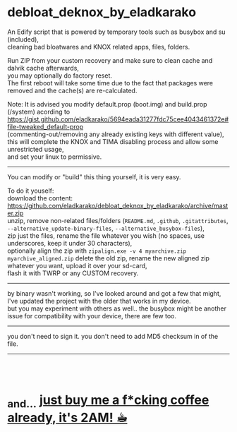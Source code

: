 <h1>debloat_deknox_by_eladkarako</h1>

An Edify script that is powered by temporary tools such as busybox and su (included),  
cleaning bad bloatwares and KNOX related apps, files, folders.  
  
Run ZIP from your custom recovery and make sure to clean cache and dalvik cache afterwards,  
you may optionally do factory reset.  
The first reboot will take some time due to the fact that packages were removed and the cache(s) are re-calculated.  


Note:
It is advised you modify default.prop (boot.img) and build.prop (/system) acording to  
https://gist.github.com/eladkarako/5694eada31277fdc75cee4043461372e#file-tweaked_default-prop  
(commenting-out/removing any already existing keys with different value),  
this will complete the KNOX and TIMA disabling process and allow some unrestricted usage,  
and set your linux to permissive.  

<hr/>

You can modify or "build" this thing yourself, it is very easy.  

To do it youself:  
download the content: https://github.com/eladkarako/debloat_deknox_by_eladkarako/archive/master.zip  
unzip, remove non-related files/folders (<code>README.md</code>, <code>.github</code>, <code>.gitattributes</code>, <code>--alternative_update-binary-files</code>, <code>--alternative_busybox-files</code>),  
zip just the files, rename the file whatever you wish (no spaces, use underscores, keep it under 30 characters),  
optionally align the zip with <code>zipalign.exe -v 4 myarchive.zip myarchive_aligned.zip</code>
delete the old zip, rename the new aligned zip whatever you want, upload it over your sd-card,  
flash it with TWRP or any CUSTOM recovery.  

<hr/>

by binary wasn't working, so I've looked around and got a few that might,  
I've updated the project with the older that works in my device.  
but you may experiment with others as well..
the busybox might be another issue for compatibility with your device, there are few too.

<hr/>

you don't need to sign it.
you don't need to add MD5 checksum in of the file.

<hr/>

<br/>

<br/>

<h1><sub>and...</sub> <a href="https://paypal.me/e1adkarak0/5">just buy me a f*cking coffee already, it's 2AM! ☕︎</a></h1>
